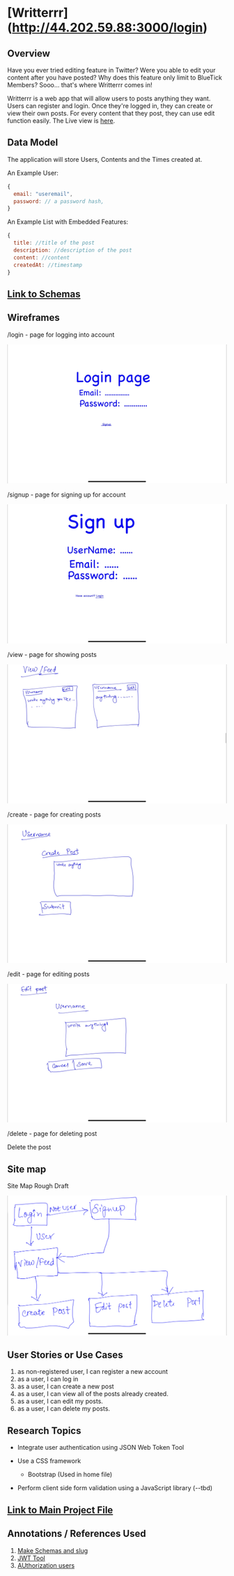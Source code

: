 
# [Writterrr] (http://44.202.59.88:3000/login) 

## Overview

<!--- (__TODO__: a brief one or two paragraph, high-level description of your project) -->

Have you ever tried editing feature in Twitter? Were you able to edit your content after you have posted? Why does this feature only limit to BlueTick Members? Sooo... that's where Writterrr comes in!

Writterrr is a web app that will allow users to posts anything they want. Users can register and login. Once they're logged in, they can create or view their own posts. For every content that they post, they can use edit function easily. The Live view is [here](http://44.202.59.88:3000/login).


## Data Model

<!--- (__TODO__: a description of your application's data and their relationships to each other)  -->

The application will store Users, Contents and the Times created at.


<!--- (__TODO__: sample documents) -->

An Example User:

```javascript
{
  email: "useremail",
  password: // a password hash,
}
```

An Example List with Embedded Features:

```javascript
{
  title: //title of the post
  description: //description of the post
  content: //content
  createdAt: //timestamp
}
```


## [Link to Schemas](db.mjs) 

<!--- (__TODO__: create a first draft of your Schemas in db.mjs and link to it) --->

## Wireframes

<!---  (__TODO__: wireframes for all of the pages on your site; they can be as simple as photos of drawings or you can use a tool like Balsamiq, Omnigraffle, etc.) --->

/login - page for logging into account

![login](documentation/login.jpg)

/signup - page for signing up for account

![signup](documentation/signup.jpg)

/view - page for showing posts

![view](documentation/view.jpg)

/create - page for creating posts

![create](documentation/create.jpg)

/edit - page for editing posts

![edit](documentation/edit.jpg)

/delete - page for deleting post

Delete the post

## Site map

Site Map Rough Draft

![Draft](documentation/sitemap.jpg)
<!---(__TODO__: draw out a site map that shows how pages are related to each other)

Here's a [complex example from wikipedia](https://upload.wikimedia.org/wikipedia/commons/2/20/Sitemap_google.jpg), but you can create one without the screenshots, drop shadows, etc. ... just names of pages and where they flow to. -->

## User Stories or Use Cases

<!--- (__TODO__: write out how your application will be used through [user stories](http://en.wikipedia.org/wiki/User_story#Format) and / or [use cases](https://en.wikipedia.org/wiki/Use_case))-->

1. as non-registered user, I can register a new account
2. as a user, I can log in
3. as a user, I can create a new post
4. as a user, I can view all of the posts already created. 
5. as a user, I can edit my posts.
6. as a user, I can delete my posts.

## Research Topics

<!---(__TODO__: the research topics that you're planning on working on along with their point values... and the total points of research topics listed)-->

*  Integrate user authentication using JSON Web Token Tool

* Use a CSS framework
    * Bootstrap (Used in home file)
* Perform client side form validation using a JavaScript library (--tbd)

<!--- 10 points total out of 8 required points (___TODO__: addtional points will __not__ count for extra credit) --->


## [Link to Main Project File](app.mjs) 

<!--- (__TODO__: create a skeleton Express application with a package.json, app.mjs, views folder, etc. ... and link to your initial app.mjs)
-->

## Annotations / References Used

<!--- (__TODO__: list any tutorials/references/etc. that you've based your code off of)

1. [passport.js authentication docs](http://passportjs.org/docs) - (add link to source code that was based on this)
2. [tutorial on vue.js](https://vuejs.org/v2/guide/) - (add link to source code that was based on this)
-->
1. [Make Schemas and slug](https://stackoverflow.com/questions/43286009/generate-a-unique-slug-on-mongoose-schema-pre-update)
2. [JWT Tool](https://www.section.io/engineering-education/how-to-build-authentication-api-with-jwt-token-in-nodejs/)
3. [AUthorization users](https://medium.com/@maison.moa/using-jwt-json-web-tokens-to-authorize-users-and-protect-api-routes-3e04a1453c3e)
 


